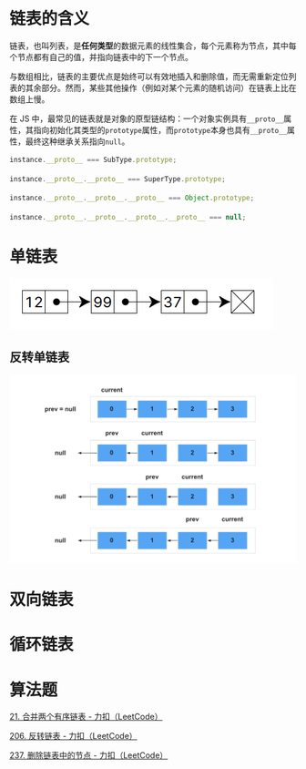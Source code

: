 # 链表的含义

链表，也叫列表，是**任何类型**的数据元素的线性集合，每个元素称为节点，其中每个节点都有自己的值，并指向链表中的下一个节点。

与数组相比，链表的主要优点是始终可以有效地插入和删除值，而无需重新定位列表的其余部分。然而，某些其他操作（例如对某个元素的随机访问）在链表上比在数组上慢。

在 JS 中，最常见的链表就是对象的原型链结构：一个对象实例具有`__proto__`属性，其指向初始化其类型的`prototype`属性，而`prototype`本身也具有`__proto__`属性，最终这种继承关系指向`null`。

```js
instance.__proto__ === SubType.prototype;

instance.__proto__.__proto__ === SuperType.prototype;

instance.__proto__.__proto__.__proto__ === Object.prototype;

instance.__proto__.__proto__.__proto__.__proto__ === null;
```

# 单链表

![单链表](../../assets/img/singly-linked-list.png)

## 反转单链表

![单链表反转](../../assets/img/reverse-linked-list.png)

# 双向链表



# 循环链表



# 算法题

[21. 合并两个有序链表 - 力扣（LeetCode）](https://leetcode.cn/problems/merge-two-sorted-lists/)

[206. 反转链表 - 力扣（LeetCode）](https://leetcode.cn/problems/reverse-linked-list/)

[237. 删除链表中的节点 - 力扣（LeetCode）](https://leetcode.cn/problems/delete-node-in-a-linked-list/)

